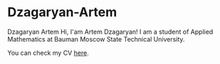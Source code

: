 # Dzagaryan-Artem
Dzagaryan Artem
Hi, I'am Artem Dzagaryan!
I am a student of Applied Mathematics at Bauman Moscow State Technical University.

You can check my CV [here](https://github.com/user-attachments/files/20464258/default.pdf).

